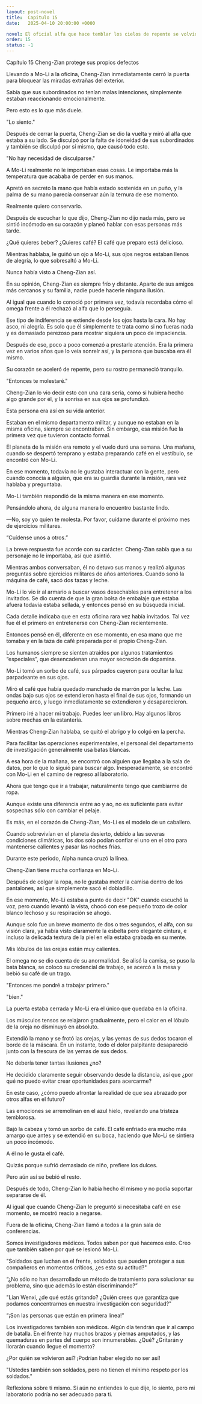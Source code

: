 ```yaml
---
layout: post-novel
title:  Capitulo 15
date:   2025-04-10 20:00:00 +0000

novel: El oficial alfa que hace temblar los cielos de repente se volvió dulce
order: 15
status: -1
---
```


Capítulo 15 Cheng-Zian protege sus propios defectos

Llevando a Mo-Li a la oficina, Cheng-Zian inmediatamente cerró la puerta para bloquear las miradas extrañas del exterior.

Sabía que sus subordinados no tenían malas intenciones, simplemente estaban reaccionando emocionalmente.

Pero esto es lo que más duele.

"Lo siento."

Después de cerrar la puerta, Cheng-Zian se dio la vuelta y miró al alfa que estaba a su lado. Se disculpó por la falta de idoneidad de sus subordinados y también se disculpó por sí mismo, que causó todo esto.

"No hay necesidad de disculparse."

A Mo-Li realmente no le importaban esas cosas. Le importaba más la temperatura que acababa de perder en sus manos.

Apretó en secreto la mano que había estado sostenida en un puño, y la palma de su mano parecía conservar aún la ternura de ese momento.

Realmente quiero conservarlo.

Después de escuchar lo que dijo, Cheng-Zian no dijo nada más, pero se sintió incómodo en su corazón y planeó hablar con esas personas más tarde.

¿Qué quieres beber? ¿Quieres café? El café que preparo está delicioso.

Mientras hablaba, le guiñó un ojo a Mo-Li, sus ojos negros estaban llenos de alegría, lo que sobresaltó a Mo-Li.

Nunca había visto a Cheng-Zian así.

En su opinión, Cheng-Zian es siempre frío y distante. Aparte de sus amigos más cercanos y su familia, nadie puede hacerle ninguna ilusión.

Al igual que cuando lo conoció por primera vez, todavía recordaba cómo el omega frente a él rechazó al alfa que lo perseguía.

Ese tipo de indiferencia se extiende desde los ojos hasta la cara. No hay asco, ni alegría. Es solo que él simplemente te trata como si no fueras nada y es demasiado perezoso para mostrar siquiera un poco de impaciencia.

Después de eso, poco a poco comenzó a prestarle atención. Era la primera vez en varios años que lo veía sonreír así, y la persona que buscaba era él mismo.

Su corazón se aceleró de repente, pero su rostro permaneció tranquilo.

"Entonces te molestaré."

Cheng-Zian lo vio decir esto con una cara seria, como si hubiera hecho algo grande por él, y la sonrisa en sus ojos se profundizó.

Esta persona era así en su vida anterior.

Estaban en el mismo departamento militar, y aunque no estaban en la misma oficina, siempre se encontraban. Sin embargo, esa misión fue la primera vez que tuvieron contacto formal.

El planeta de la misión era remoto y el vuelo duró una semana. Una mañana, cuando se despertó temprano y estaba preparando café en el vestíbulo, se encontró con Mo-Li.

En ese momento, todavía no le gustaba interactuar con la gente, pero cuando conocía a alguien, que era su guardia durante la misión, rara vez hablaba y preguntaba.

Mo-Li también respondió de la misma manera en ese momento.

Pensándolo ahora, de alguna manera lo encuentro bastante lindo.

—No, soy yo quien te molesta. Por favor, cuídame durante el próximo mes de ejercicios militares.

“Cuídense unos a otros.”

La breve respuesta fue acorde con su carácter. Cheng-Zian sabía que a su personaje no le importaba, así que asintió.

Mientras ambos conversaban, él no detuvo sus manos y realizó algunas preguntas sobre ejercicios militares de años anteriores. Cuando sonó la máquina de café, sacó dos tazas y leche.

Mo-Li lo vio ir al armario a buscar vasos desechables para entretener a los invitados. Se dio cuenta de que la gran bolsa de embalaje que estaba afuera todavía estaba sellada, y entonces pensó en su búsqueda inicial.

Cada detalle indicaba que en esta oficina rara vez había invitados. Tal vez fue él el primero en entretenerse con Cheng-Zian recientemente.

Entonces pensé en él, diferente en ese momento, en esa mano que me tomaba y en la taza de café preparada por el propio Cheng-Zian.

Los humanos siempre se sienten atraídos por algunos tratamientos “especiales”, que desencadenan una mayor secreción de dopamina.

Mo-Li tomó un sorbo de café, sus párpados cayeron para ocultar la luz parpadeante en sus ojos.

Miró el café que había quedado manchado de marrón por la leche. Las ondas bajo sus ojos se extendieron hasta el final de sus ojos, formando un pequeño arco, y luego inmediatamente se extendieron y desaparecieron.

Primero iré a hacer mi trabajo. Puedes leer un libro. Hay algunos libros sobre mechas en la estantería.

Mientras Cheng-Zian hablaba, se quitó el abrigo y lo colgó en la percha.

Para facilitar las operaciones experimentales, el personal del departamento de investigación generalmente usa batas blancas.

A esa hora de la mañana, se encontró con alguien que llegaba a la sala de datos, por lo que lo siguió para buscar algo. Inesperadamente, se encontró con Mo-Li en el camino de regreso al laboratorio.

Ahora que tengo que ir a trabajar, naturalmente tengo que cambiarme de ropa.

Aunque existe una diferencia entre ao y ao, no es suficiente para evitar sospechas sólo con cambiar el pelaje.

Es más, en el corazón de Cheng-Zian, Mo-Li es el modelo de un caballero.

Cuando sobrevivían en el planeta desierto, debido a las severas condiciones climáticas, los dos solo podían confiar el uno en el otro para mantenerse calientes y pasar las noches frías.

Durante este período, Alpha nunca cruzó la línea.

Cheng-Zian tiene mucha confianza en Mo-Li.

Después de colgar la ropa, no le gustaba meter la camisa dentro de los pantalones, así que simplemente sacó el dobladillo.

En ese momento, Mo-Li estaba a punto de decir "OK" cuando escuchó la voz, pero cuando levantó la vista, chocó con ese pequeño trozo de color blanco lechoso y su respiración se ahogó.

Aunque solo fue un breve momento de dos o tres segundos, el alfa, con su visión clara, ya había visto claramente la esbelta pero elegante cintura, e incluso la delicada textura de la piel en ella estaba grabada en su mente.

Mis lóbulos de las orejas están muy calientes.

El omega no se dio cuenta de su anormalidad. Se alisó la camisa, se puso la bata blanca, se colocó su credencial de trabajo, se acercó a la mesa y bebió su café de un trago.

"Entonces me pondré a trabajar primero."

"bien."

La puerta estaba cerrada y Mo-Li era el único que quedaba en la oficina.

Los músculos tensos se relajaron gradualmente, pero el calor en el lóbulo de la oreja no disminuyó en absoluto.

Extendió la mano y se frotó las orejas, y las yemas de sus dedos tocaron el borde de la máscara. En un instante, todo el dolor palpitante desapareció junto con la frescura de las yemas de sus dedos.

No debería tener tantas ilusiones ¿no?

He decidido claramente seguir observando desde la distancia, así que ¿por qué no puedo evitar crear oportunidades para acercarme?

En este caso, ¿cómo puedo afrontar la realidad de que sea abrazado por otros alfas en el futuro?

Las emociones se arremolinan en el azul hielo, revelando una tristeza temblorosa.

Bajó la cabeza y tomó un sorbo de café. El café enfriado era mucho más amargo que antes y se extendió en su boca, haciendo que Mo-Li se sintiera un poco incómodo.

A él no le gusta el café.

Quizás porque sufrió demasiado de niño, prefiere los dulces.

Pero aún así se bebió el resto.

Después de todo, Cheng-Zian lo había hecho él mismo y no podía soportar separarse de él.

Al igual que cuando Cheng-Zian le preguntó si necesitaba café en ese momento, se mostró reacio a negarse.

Fuera de la oficina, Cheng-Zian llamó a todos a la gran sala de conferencias.

Somos investigadores médicos. Todos saben por qué hacemos esto. Creo que también saben por qué se lesionó Mo-Li.

"Soldados que luchan en el frente, soldados que pueden proteger a sus compañeros en momentos críticos, ¿es esta su actitud?"

“¿No sólo no han desarrollado un método de tratamiento para solucionar su problema, sino que además lo están discriminando?”

"Lian Wenxi, ¿de qué estás gritando? ¿Quién crees que garantiza que podamos concentrarnos en nuestra investigación con seguridad?"

“¡Son las personas que están en primera línea!”

Los investigadores también son médicos. Algún día tendrán que ir al campo de batalla. En el frente hay muchos brazos y piernas amputados, y las quemaduras en partes del cuerpo son innumerables. ¿Qué? ¿Gritarán y llorarán cuando llegue el momento?

¿Por quién se volvieron así? ¡Podrían haber elegido no ser así!

"Ustedes también son soldados, pero no tienen el mínimo respeto por los soldados."

Reflexiona sobre ti mismo. Si aún no entiendes lo que dije, lo siento, pero mi laboratorio podría no ser adecuado para ti.





